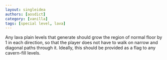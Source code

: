 ```yaml
---
layout: singleidea
authors: [aosdict]
category: [vanilla]
tags: [special level, lava]
---
```

Any lava plain levels that generate should grow the region of normal floor by 1 in each direction, so that the player does not have to walk on narrow and diagonal paths through it. Ideally, this should be provided as a flag to any cavern-fill levels.
